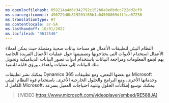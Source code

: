 ```yaml
---
ms.openlocfilehash: 059214a4d6c342792c152b8a9e6bdcc722dd2cf9
ms.sourcegitcommit: 490729d6b819203f65b1a04508069dff1ca07256
ms.translationtype: HT
ms.contentlocale: ar-SA
ms.lasthandoff: 10/01/2022
ms.locfileid: "9612546"
---
```

النظام البيئي لتطبيقات الأعمال هو مساحة بيانات صحية ومتصلة حيث يمكن لعملاء الأعمال استخدام الأدوات التي يحتاجونها وتصميمها حول عمليات الأعمال الفريدة الخاصة بهم لجمع المعلومات ومراجعة البيانات باستخدام أدوات تصور البيانات الديناميكية وتحويل تلك البيانات إلى عمليات وأهداف ورؤى قابلة للتنفيذ.

يمكنك نشر تطبيقات Dynamics 365 مع بعضها البعض، ومع تطبيقات Microsoft وخدماتها الأخرى، ومع البرامج والحلول الخارجية الأخرى. باستخدام قوة النظام البيئي الكامل لـ Microsoft، يمكنك توسيع إمكانات الحلول وتلبية احتياجات العميل بسرعة.

> [!VIDEO https://www.microsoft.com/videoplayer/embed/RE588JA]
